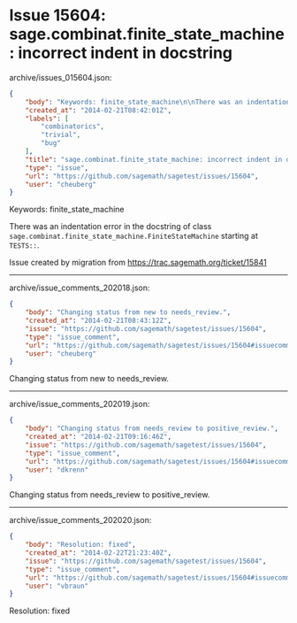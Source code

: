 # Issue 15604: sage.combinat.finite_state_machine: incorrect indent in docstring

archive/issues_015604.json:
```json
{
    "body": "Keywords: finite_state_machine\n\nThere was an indentation error in the docstring of class `sage.combinat.finite_state_machine.FiniteStateMachine`\nstarting at `TESTS::`.\n\nIssue created by migration from https://trac.sagemath.org/ticket/15841\n\n",
    "created_at": "2014-02-21T08:42:01Z",
    "labels": [
        "combinatorics",
        "trivial",
        "bug"
    ],
    "title": "sage.combinat.finite_state_machine: incorrect indent in docstring",
    "type": "issue",
    "url": "https://github.com/sagemath/sagetest/issues/15604",
    "user": "cheuberg"
}
```
Keywords: finite_state_machine

There was an indentation error in the docstring of class `sage.combinat.finite_state_machine.FiniteStateMachine`
starting at `TESTS::`.

Issue created by migration from https://trac.sagemath.org/ticket/15841





---

archive/issue_comments_202018.json:
```json
{
    "body": "Changing status from new to needs_review.",
    "created_at": "2014-02-21T08:43:12Z",
    "issue": "https://github.com/sagemath/sagetest/issues/15604",
    "type": "issue_comment",
    "url": "https://github.com/sagemath/sagetest/issues/15604#issuecomment-202018",
    "user": "cheuberg"
}
```

Changing status from new to needs_review.



---

archive/issue_comments_202019.json:
```json
{
    "body": "Changing status from needs_review to positive_review.",
    "created_at": "2014-02-21T09:16:46Z",
    "issue": "https://github.com/sagemath/sagetest/issues/15604",
    "type": "issue_comment",
    "url": "https://github.com/sagemath/sagetest/issues/15604#issuecomment-202019",
    "user": "dkrenn"
}
```

Changing status from needs_review to positive_review.



---

archive/issue_comments_202020.json:
```json
{
    "body": "Resolution: fixed",
    "created_at": "2014-02-22T21:23:40Z",
    "issue": "https://github.com/sagemath/sagetest/issues/15604",
    "type": "issue_comment",
    "url": "https://github.com/sagemath/sagetest/issues/15604#issuecomment-202020",
    "user": "vbraun"
}
```

Resolution: fixed
